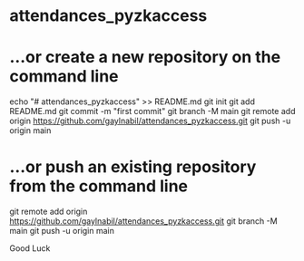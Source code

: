 # attendances_pyzkaccess

# …or create a new repository on the command line
echo "# attendances_pyzkaccess" >> README.md
git init
git add README.md
git commit -m "first commit"
git branch -M main
git remote add origin https://github.com/gaylnabil/attendances_pyzkaccess.git
git push -u origin main

# …or push an existing repository from the command line
git remote add origin https://github.com/gaylnabil/attendances_pyzkaccess.git
git branch -M main
git push -u origin main

Good Luck
